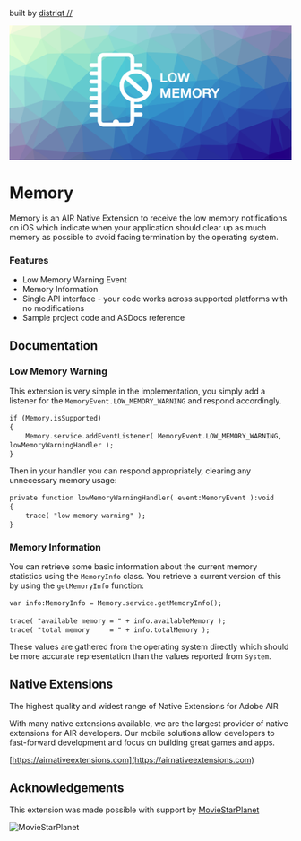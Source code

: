 built by [distriqt //](https://airnativeextensions.com) 


![Memory](images/promo.png)


# Memory

Memory is an AIR Native Extension to receive the low memory notifications on iOS which indicate when 
your application should clear up as much memory as possible to avoid facing termination by the operating system.


### Features

- Low Memory Warning Event 
- Memory Information
- Single API interface - your code works across supported platforms with no modifications
- Sample project code and ASDocs reference



## Documentation


### Low Memory Warning

This extension is very simple in the implementation, you simply add a listener for the `MemoryEvent.LOW_MEMORY_WARNING` and respond accordingly.  

```as3
if (Memory.isSupported)
{
	Memory.service.addEventListener( MemoryEvent.LOW_MEMORY_WARNING, lowMemoryWarningHandler );
}
```

Then in your handler you can respond appropriately, clearing any unnecessary memory usage:  

```as3
private function lowMemoryWarningHandler( event:MemoryEvent ):void
{
	trace( "low memory warning" );
}
```


### Memory Information

You can retrieve some basic information about the current memory statistics using the `MemoryInfo` class.
You retrieve a current version of this by using the `getMemoryInfo` function:

```as3
var info:MemoryInfo = Memory.service.getMemoryInfo();
			
trace( "available memory = " + info.availableMemory );
trace( "total memory     = " + info.totalMemory );
```

These values are gathered from the operating system directly which should be more accurate representation
than the values reported from `System`.



## Native Extensions

The highest quality and widest range of Native Extensions for Adobe AIR

With many native extensions available, we are the largest provider of native extensions for AIR developers. 
Our mobile solutions allow developers to fast-forward development and focus on building great games and apps.

[https://airnativeextensions.com](https://airnativeextensions.com)



## Acknowledgements

This extension was made possible with support by [MovieStarPlanet](http://corporate.moviestarplanet.com/) 

![MovieStarPlanet](https://raw.githubusercontent.com/distriqt/ANE-Memory/master/images/msp_logo.png)


